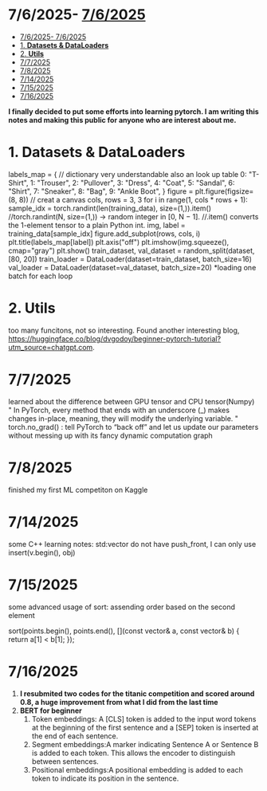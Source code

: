 # 7/6/2025- [7/6/2025](#762025)
- [7/6/2025- 7/6/2025](#762025--762025)
- [1. **Datasets \& DataLoaders**](#1-datasets--dataloaders)
- [2. **Utils**](#2-utils)
- [7/7/2025](#772025)
- [7/8/2025](#782025)
- [7/14/2025](#7142025)
- [7/15/2025](#7152025)
- [7/16/2025](#7162025)

**I finally decided to put some efforts into learning pytorch. I am writing this notes and making this public for anyone who are interest about me.**

# 1. **Datasets & DataLoaders**
labels_map = { // dictionary very understandable also an look up table
    0: "T-Shirt",
    1: "Trouser",
    2: "Pullover",
    3: "Dress",
    4: "Coat",
    5: "Sandal",
    6: "Shirt",
    7: "Sneaker",
    8: "Bag",
    9: "Ankle Boot", 
}
figure = plt.figure(figsize=(8, 8)) // creat a canvas
cols, rows = 3, 3
for i in range(1, cols * rows + 1):
    sample_idx = torch.randint(len(training_data), size=(1,)).item() 
    //torch.randint(N, size=(1,)) → random integer in [0, N − 1].
    //.item() converts the 1-element tensor to a plain Python int.
    img, label = training_data[sample_idx]
    figure.add_subplot(rows, cols, i)
    plt.title(labels_map[label])
    plt.axis("off")
    plt.imshow(img.squeeze(), cmap="gray")
plt.show()
train_dataset, val_dataset = random_split(dataset, [80, 20])
train_loader = DataLoader(dataset=train_dataset, batch_size=16)
val_loader = DataLoader(dataset=val_dataset, batch_size=20)
*loading one batch for each loop
# 2. **Utils**

too many funcitons, not so interesting.
Found another interesting blog, https://huggingface.co/blog/dvgodoy/beginner-pytorch-tutorial?utm_source=chatgpt.com.

# 7/7/2025

learned about the difference between GPU tensor and CPU tensor(Numpy)
" In PyTorch, every method that ends with an underscore (_) makes changes in-place, meaning, they will modify the underlying variable. "
torch.no_grad() : tell PyTorch to “back off” and let us update our parameters without messing up with its fancy dynamic computation graph

# 7/8/2025

finished my first ML competiton on Kaggle

# 7/14/2025

some C++ learning notes:
std:vector do not have push_front, I can only use insert(v.begin(), obj)

# 7/15/2025

some advanced usage of sort: assending order based on the second element

sort(points.begin(), points.end(),
     [](const vector<int>& a, const vector<int>& b) {
         return a[1] < b[1];
     });

# 7/16/2025
1. **I resubmited two codes for the titanic competition and scored around 0.8, a huge improvement from what I did from the last time**
2. **BERT for beginner**
   1. Token embeddings: A [CLS] token is added to the input word tokens at the beginning of the first sentence and a [SEP] token is inserted at the end of each sentence.
   2. Segment embeddings:A marker indicating Sentence A or Sentence B is added to each token. This allows the encoder to distinguish between sentences.
   3. Positional embeddings:A positional embedding is added to each token to indicate its position in the sentence.